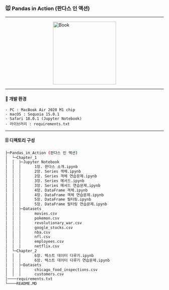 ### 🐭 Pandas in Action (판다스 인 액션)

---
<img src="https://image.yes24.com/goods/112208378/XL.jpg" alt="Book" style="width: 200px; display: block; margin-left: auto; margin-right: auto;">

---
#### 🙈 개발 환경
	- PC : MacBook Air 2020 M1 chip
	- macOS : Sequoia 15.0.1
	- Safari 18.0.1 (Jupyter Notebook)
	- 라이브러리 : requirements.txt
---
#### 🗄️ 디렉토리 구성
```sh
├─Pandas_in_Action (판다스 인 액션)
│  └─Chapter_1
│  │  ├─Jupyter Notebook
│  │  │      1장. 판다스 소개.ipynb
│  │  │      2장. Series 객체.ipynb
│  │  │      2장. Series 객체 연습문제.ipynb
│  │  │      3장. Series 메서드.ipynb
│  │  │      3장. Series 메서드 연습문제.ipynb
│  │  │      4장. DataFrame 객체.ipynb
│  │  │      4장. DataFrame 객체 연습문제.ipynb
│  │  │      5장. DataFrame 필터링.ipynb
│  │  │      5장. DataFrame 필터링 연습문제.ipynb
│  │  ├─Datasets
│  │  │      movies.csv
│  │  │      pokemon.csv
│  │  │      revolutionary_war.csv
│  │  │      google_stocks.csv
│  │  │      nba.csv
│  │  │      nfl.csv
│  │  │      employees.csv
│  │  │      netflix.csv
│  └─Chapter_2
│  │  │      6장. 텍스트 데이터 다루기.ipynb
│  │  │      6장. 텍스트 데이터 다루기 연습문제.ipynb
│  │  ├─Datasets
│  │  │      chicago_food_inspections.csv
│  │  │      customers.csv
│────requirements.txt
└────README.MD
```


